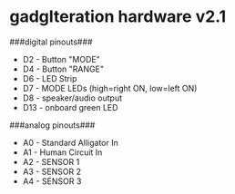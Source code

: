 gadgIteration hardware v2.1
=============

###digital pinouts###

* D2  - Button "MODE"
* D4  - Button "RANGE"
* D6  - LED Strip
* D7  - MODE LEDs (high=right ON, low=left ON)
* D8  - speaker/audio output
* D13 - onboard green LED

###analog pinouts###

* A0 - Standard Alligator In
* A1 - Human Circuit In
* A2 - SENSOR 1
* A3 - SENSOR 2
* A4 - SENSOR 3
